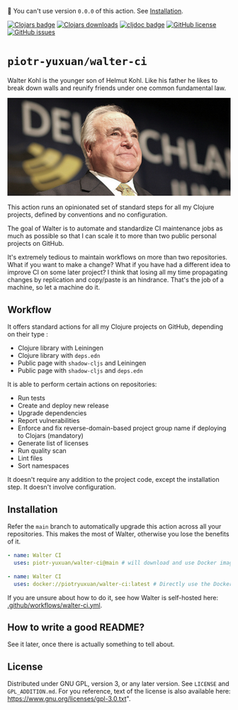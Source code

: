 👋 You can't use version `0.0.0` of this action. See
[Installation](#installation).

[![Clojars badge](https://img.shields.io/clojars/v/com.github.piotr-yuxuan/walter-ci.svg)](com.github.piotr-yuxuan/walter-ci)
[![Clojars downloads](https://img.shields.io/clojars/dt/com.github.piotr-yuxuan/walter-ci)](com.github.piotr-yuxuan/walter-ci)
[![cljdoc badge](https://cljdoc.org/badge/com.github.piotr-yuxuan/walter-ci)](https://cljdoc.org/d/com.github.piotr-yuxuan/walter-ci/CURRENT)
[![GitHub license](https://img.shields.io/github/license/piotr-yuxuan/walter-ci)](https://github.com/piotr-yuxuan/walter-ci/blob/main/LICENSE)
[![GitHub issues](https://img.shields.io/github/issues/piotr-yuxuan/walter-ci)](https://github.com/piotr-yuxuan/walter-ci/issues)

# `piotr-yuxuan/walter-ci`

Walter Kohl is the younger son of Helmut Kohl. Like his father he
likes to break down walls and reunify friends under one common
fundamental law.

![](./doc/helmut-kohl-1.jpg)

This action runs an opinionated set of standard steps for all my
Clojure projects, defined by conventions and no configuration.

The goal of Walter is to automate and standardize CI maintenance jobs
as much as possible so that I can scale it to more than two public
personal projects on GitHub.

It's extremely tedious to maintain workflows on more than two
repositories. What if you want to make a change? What if you have had
a different idea to improve CI on some later project? I think that
losing all my time propagating changes by replication and copy/paste
is an hindrance. That's the job of a machine, so let a machine do it.

## Workflow

It offers standard actions for all my Clojure projects on GitHub,
depending on their type :

- Clojure library with Leiningen
- Clojure library with `deps.edn`
- Public page with `shadow-cljs` and Leiningen
- Public page with `shadow-cljs` and `deps.edn`

It is able to perform certain actions on repositories:

- Run tests
- Create and deploy new release
- Upgrade dependencies
- Report vulnerabilities
- Enforce and fix reverse-domain-based project group name if deploying
  to Clojars (mandatory)
- Generate list of licenses
- Run quality scan
- Lint files
- Sort namespaces

It doesn't require any addition to the project code, except the
installation step. It doesn't involve configuration.

## Installation

Refer the `main` branch to automatically upgrade this action across
all your repositories. This makes the most of Walter, otherwise you
lose the benefits of it.

``` yaml
- name: Walter CI
  uses: piotr-yuxuan/walter-ci@main # will download and use Docker image
```

``` yaml
- name: Walter CI
  uses: docker://piotryuxuan/walter-ci:latest # Directly use the Docker image
```

If you are unsure about how to do it, see how Walter is self-hosted
here:
[.github/workflows/walter-ci.yml](.github/workflows/walter-ci.yml).

## How to write a good README?

See it later, once there is actually something to tell about.

## License

Distributed under GNU GPL, version 3, or any later version. See
`LICENSE` and `GPL_ADDITION.md`.  For you reference, text of the
license is also available here:
https://www.gnu.org/licenses/gpl-3.0.txt".
